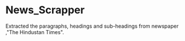 # News_Scrapper
Extracted the paragraphs, headings and sub-headings from newspaper ,"The Hindustan Times".
